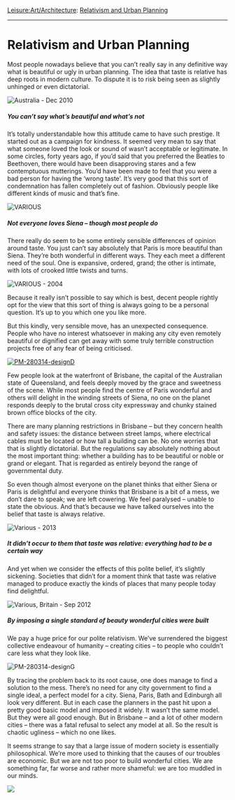 [Leisure:](https://www.theschooloflife.com/thebookoflife/category/leisure/)[Art/Architecture](https://www.theschooloflife.com/thebookoflife/category/leisure/artarchitecture/): [Relativism and Urban Planning](https://www.theschooloflife.com/thebookoflife/relativism-and-urban-planning/)

* * *

# Relativism and Urban Planning

Most people nowadays believe that you can’t really say in any definitive way what is beautiful or ugly in urban planning. The idea that taste is relative has deep roots in modern culture. To dispute it is to risk being seen as slightly unhinged or even dictatorial.

![Australia - Dec 2010](https://www.theschooloflife.com/thebookoflife/wp-content/uploads/2014/09/PM-280314-designA.jpg)

##### You can’t say what’s beautiful and what’s not

It’s totally understandable how this attitude came to have such prestige. It started out as a campaign for kindness. It seemed very mean to say that what someone loved the look or sound of wasn’t acceptable or legitimate. In some circles, forty years ago, if you’d said that you preferred the Beatles to Beethoven, there would have been disapproving stares and a few contemptuous mutterings. You’d have been made to feel that you were a bad person for having the ‘wrong taste’. It’s very good that this sort of condemnation has fallen completely out of fashion. Obviously people like different kinds of music and that’s fine.

![VARIOUS](https://www.theschooloflife.com/thebookoflife/wp-content/uploads/2014/09/PM-280314-designB.jpg)

##### Not everyone loves Siena – though most people do

There really do seem to be some entirely sensible differences of opinion around taste. You just can’t say absolutely that Paris is more beautiful than Siena. They’re both wonderful in different ways. They each meet a different need of the soul. One is expansive, ordered, grand; the other is intimate, with lots of crooked little twists and turns.

![VARIOUS - 2004](https://www.theschooloflife.com/thebookoflife/wp-content/uploads/2014/09/PM-280314-designC.jpg)

Because it really isn’t possible to say which is best, decent people rightly opt for the view that this sort of thing is always going to be a personal question. It’s up to you which one you like more.

But this kindly, very sensible move, has an unexpected consequence. People who have no interest whatsoever in making any city even remotely beautiful or dignified can get away with some truly terrible construction projects free of any fear of being criticised.

[![PM-280314-designD](https://www.theschooloflife.com/thebookoflife/wp-content/uploads/2014/10/PM-280314-designD.jpg)](http://www.thebookoflife.org/wp-content/uploads/2014/10/PM-280314-designD.jpg)

Few people look at the waterfront of Brisbane, the capital of the Australian state of Queensland, and feels deeply moved by the grace and sweetness of the scene. While most people find the centre of Paris wonderful and others will delight in the winding streets of Siena, no one on the planet responds deeply to the brutal cross city expressway and chunky stained brown office blocks of the city.

There are many planning restrictions in Brisbane – but they concern health and safety issues: the distance between street lamps, where electrical cables must be located or how tall a building can be. No one worries that that is slightly dictatorial. But the regulations say absolutely nothing about the most important thing: whether a building has to be beautiful or noble or grand or elegant. That is regarded as entirely beyond the range of governmental duty.

So even though almost everyone on the planet thinks that either Siena or Paris is delightful and everyone thinks that Brisbane is a bit of a mess, we don’t dare to speak; we are left cowering. We feel paralysed – unable to state the obvious. And that’s because we have talked ourselves into the belief that taste is always relative.

![Various - 2013](https://www.theschooloflife.com/thebookoflife/wp-content/uploads/2014/09/PM-280314-designE.jpg)

##### It didn’t occur to them that taste was relative: everything had to be a certain way

And yet when we consider the effects of this polite belief, it’s slightly sickening. Societies that didn’t for a moment think that taste was relative managed to produce exactly the kinds of places that many people today find delightful.

![Various, Britain - Sep 2012](https://www.theschooloflife.com/thebookoflife/wp-content/uploads/2014/09/PM-280314-designF.jpg)

##### By imposing a single standard of beauty wonderful cities were built

We pay a huge price for our polite relativism. We’ve surrendered the biggest collective endeavour of humanity – creating cities – to people who couldn’t care less what they look like.

![PM-280314-designG](https://www.theschooloflife.com/thebookoflife/wp-content/uploads/2014/09/PM-280314-designG.jpg)

By tracing the problem back to its root cause, one does manage to find a solution to the mess. There’s no need for any city government to find a single ideal, a perfect model for a city. Siena, Paris, Bath and Edinburgh all look very different. But in each case the planners in the past hit upon a pretty good basic model and imposed it widely. It wasn’t the same model. But they were all good enough. But in Brisbane – and a lot of other modern cities – there was a fatal refusal to select any model at all. So the result is chaotic ugliness – which no one likes.

It seems strange to say that a large issue of modern society is essentially philosophical. We’re more used to thinking that the causes of our troubles are economic. But we are not too poor to build wonderful cities. We are something far, far worse and rather more shameful: we are too muddled in our minds.

[![](https://img.youtube.com/vi/rD1qKMgTnAE/0.jpg)](https://www.youtube.com/embed/rD1qKMgTnAE '')
